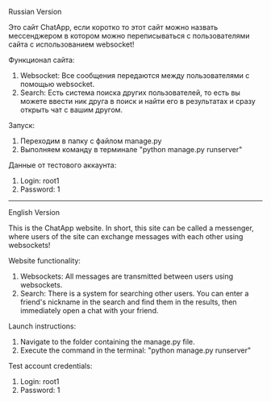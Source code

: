 Russian Version

Это сайт ChatApp, если коротко то этот сайт можно назвать мессенджером в котором можно переписываться с пользователями 
сайта с использованием websocket!

Функционал сайта:
1) Websocket: Все сообщения передаются между пользователями с помощью websocket.
2) Search: Есть система поиска других пользователей, то есть вы можете ввести ник друга в поиск и найти его в 
результатах и сразу открыть чат с вашим другом.

Запуск:
1) Переходим в папку с файлом manage.py
2) Выполняем команду в терминале "python manage.py runserver"

Данные от тестового аккаунта:
1) Login: root1
2) Password: 1


_____________

English Version

This is the ChatApp website. In short, this site can be called a messenger, where users of the site can exchange 
messages with each other using websockets!

Website functionality:
1) Websockets: All messages are transmitted between users using websockets.
2) Search: There is a system for searching other users. You can enter a friend's nickname in the search and find them 
in the results, then immediately open a chat with your friend.

Launch instructions:
1) Navigate to the folder containing the manage.py file.
2) Execute the command in the terminal: "python manage.py runserver"

Test account credentials:
1) Login: root1
2) Password: 1